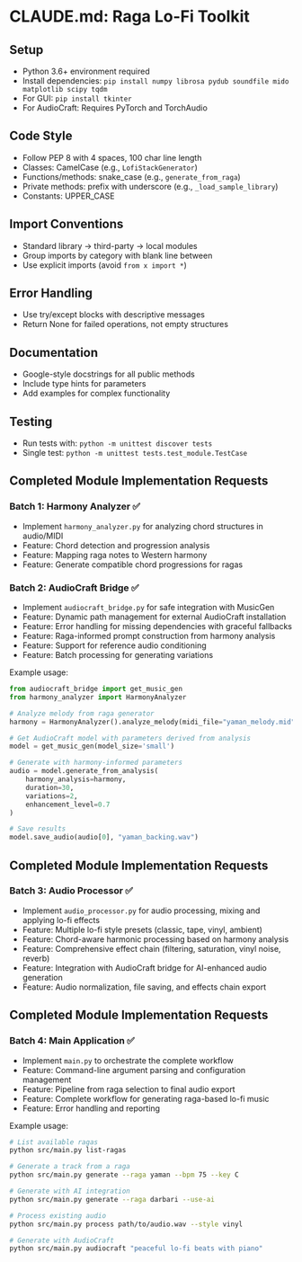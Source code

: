 # CLAUDE.md: Raga Lo-Fi Toolkit

## Setup
- Python 3.6+ environment required
- Install dependencies: `pip install numpy librosa pydub soundfile mido matplotlib scipy tqdm`
- For GUI: `pip install tkinter`
- For AudioCraft: Requires PyTorch and TorchAudio

## Code Style
- Follow PEP 8 with 4 spaces, 100 char line length
- Classes: CamelCase (e.g., `LofiStackGenerator`)
- Functions/methods: snake_case (e.g., `generate_from_raga`)
- Private methods: prefix with underscore (e.g., `_load_sample_library`)
- Constants: UPPER_CASE

## Import Conventions
- Standard library → third-party → local modules
- Group imports by category with blank line between
- Use explicit imports (avoid `from x import *`)

## Error Handling
- Use try/except blocks with descriptive messages
- Return None for failed operations, not empty structures

## Documentation
- Google-style docstrings for all public methods
- Include type hints for parameters
- Add examples for complex functionality

## Testing
- Run tests with: `python -m unittest discover tests`
- Single test: `python -m unittest tests.test_module.TestCase`

## Completed Module Implementation Requests

### Batch 1: Harmony Analyzer ✅
- Implement `harmony_analyzer.py` for analyzing chord structures in audio/MIDI
- Feature: Chord detection and progression analysis
- Feature: Mapping raga notes to Western harmony
- Feature: Generate compatible chord progressions for ragas

### Batch 2: AudioCraft Bridge ✅
- Implement `audiocraft_bridge.py` for safe integration with MusicGen
- Feature: Dynamic path management for external AudioCraft installation
- Feature: Error handling for missing dependencies with graceful fallbacks
- Feature: Raga-informed prompt construction from harmony analysis
- Feature: Support for reference audio conditioning
- Feature: Batch processing for generating variations

Example usage:
```python
from audiocraft_bridge import get_music_gen
from harmony_analyzer import HarmonyAnalyzer

# Analyze melody from raga generator
harmony = HarmonyAnalyzer().analyze_melody(midi_file="yaman_melody.mid")

# Get AudioCraft model with parameters derived from analysis
model = get_music_gen(model_size='small')

# Generate with harmony-informed parameters
audio = model.generate_from_analysis(
    harmony_analysis=harmony,
    duration=30,
    variations=2,
    enhancement_level=0.7
)

# Save results
model.save_audio(audio[0], "yaman_backing.wav")
```

## Completed Module Implementation Requests

### Batch 3: Audio Processor ✅
- Implement `audio_processor.py` for audio processing, mixing and applying lo-fi effects
- Feature: Multiple lo-fi style presets (classic, tape, vinyl, ambient)
- Feature: Chord-aware harmonic processing based on harmony analysis
- Feature: Comprehensive effect chain (filtering, saturation, vinyl noise, reverb)
- Feature: Integration with AudioCraft bridge for AI-enhanced audio generation
- Feature: Audio normalization, file saving, and effects chain export

## Completed Module Implementation Requests

### Batch 4: Main Application ✅
- Implement `main.py` to orchestrate the complete workflow
- Feature: Command-line argument parsing and configuration management
- Feature: Pipeline from raga selection to final audio export
- Feature: Complete workflow for generating raga-based lo-fi music
- Feature: Error handling and reporting

Example usage:
```bash
# List available ragas
python src/main.py list-ragas

# Generate a track from a raga
python src/main.py generate --raga yaman --bpm 75 --key C

# Generate with AI integration
python src/main.py generate --raga darbari --use-ai

# Process existing audio
python src/main.py process path/to/audio.wav --style vinyl

# Generate with AudioCraft
python src/main.py audiocraft "peaceful lo-fi beats with piano"
```

